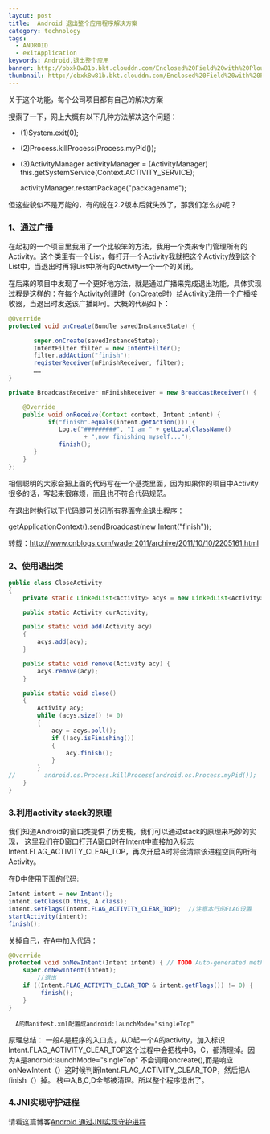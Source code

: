 ```yaml
---
layout: post
title:  Android 退出整个应用程序解决方案
category: technology
tags:
  - ANDROID
  - exitApplication
keywords: Android,退出整个应用
banner: http://obxk8w81b.bkt.clouddn.com/Enclosed%20Field%20with%20Ploughman.jpg
thumbnail: http://obxk8w81b.bkt.clouddn.com/Enclosed%20Field%20with%20Ploughman.jpg
---
```



关于这个功能，每个公司项目都有自己的解决方案

搜索了一下，网上大概有以下几种方法解决这个问题：

- (1)System.exit(0);

- (2)Process.killProcess(Process.myPid());

- (3)ActivityManager activityManager = (ActivityManager) this.getSystemService(Context.ACTIVITY_SERVICE);

    activityManager.restartPackage("packagename");


但这些貌似不是万能的，有的说在2.2版本后就失效了，那我们怎么办呢？

<!--more-->

### 1、通过广播

在起初的一个项目里我用了一个比较笨的方法，我用一个类来专门管理所有的Activity。这个类里有一个List，每打开一个Activity我就把这个Activity放到这个List中，当退出时再将List中所有的Activity一个一个的关闭。

在后来的项目中发现了一个更好地方法，就是通过广播来完成退出功能，具体实现过程是这样的：在每个Activity创建时（onCreate时）给Activity注册一个广播接收器，当退出时发送该广播即可。大概的代码如下：

~~~ Java
@Override
protected void onCreate(Bundle savedInstanceState) {

       super.onCreate(savedInstanceState);
       IntentFilter filter = new IntentFilter();
       filter.addAction("finish");
       registerReceiver(mFinishReceiver, filter);
       ……
}

private BroadcastReceiver mFinishReceiver = new BroadcastReceiver() {

    @Override
    public void onReceive(Context context, Intent intent) {
           if("finish".equals(intent.getAction())) {
              Log.e("#########", "I am " + getLocalClassName()
                     + ",now finishing myself...");
              finish();
       }
    }
};
~~~

相信聪明的大家会把上面的代码写在一个基类里面，因为如果你的项目中Activity很多的话，写起来很麻烦，而且也不符合代码规范。

在退出时执行以下代码即可关闭所有界面完全退出程序：

getApplicationContext().sendBroadcast(new Intent("finish"));

转载：http://www.cnblogs.com/wader2011/archive/2011/10/10/2205161.html

### 2、使用退出类

~~~ Java
public class CloseActivity
{
    private static LinkedList<Activity> acys = new LinkedList<Activity>();

    public static Activity curActivity;

    public static void add(Activity acy)
    {
        acys.add(acy);
    }

    public static void remove(Activity acy) {
        acys.remove(acy);
    }

    public static void close()
    {
        Activity acy;
        while (acys.size() != 0)
        {
            acy = acys.poll();
            if (!acy.isFinishing())
            {
                acy.finish();
            }
        }
//        android.os.Process.killProcess(android.os.Process.myPid());
    }
}
~~~

### 3.利用activity stack的原理
我们知道Android的窗口类提供了历史栈，我们可以通过stack的原理来巧妙的实现，
这里我们在D窗口打开A窗口时在Intent中直接加入标志Intent.FLAG_ACTIVITY_CLEAR_TOP，再次开启A时将会清除该进程空间的所有Activity。

在D中使用下面的代码:

~~~ Java
Intent intent = new Intent();
intent.setClass(D.this, A.class);
intent.setFlags(Intent.FLAG_ACTIVITY_CLEAR_TOP);  //注意本行的FLAG设置
startActivity(intent);
finish();
~~~

关掉自己，在A中加入代码：

~~~ Java
@Override
protected void onNewIntent(Intent intent) { // TODO Auto-generated method stub
    super.onNewIntent(intent);
        //退出
    if ((Intent.FLAG_ACTIVITY_CLEAR_TOP & intent.getFlags()) != 0) {
         finish();
    }
}
~~~

      A的Manifest.xml配置成android:launchMode="singleTop"

原理总结： 一般A是程序的入口点，从D起一个A的activity，加入标识Intent.FLAG_ACTIVITY_CLEAR_TOP这个过程中会把栈中B，C，都清理掉。因为A是android:launchMode="singleTop" 不会调用oncreate(),而是响应onNewIntent（）这时候判断Intent.FLAG_ACTIVITY_CLEAR_TOP，然后把A finish（）掉。 栈中A,B,C,D全部被清理。所以整个程序退出了。


### 4.JNI实现守护进程
请看这篇博客[Android 通过JNI实现守护进程](http://blog.csdn.net/yyh352091626/article/details/50542554)
